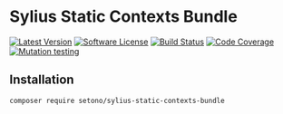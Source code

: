 # Sylius Static Contexts Bundle

[![Latest Version][ico-version]][link-packagist]
[![Software License][ico-license]](LICENSE)
[![Build Status][ico-github-actions]][link-github-actions]
[![Code Coverage][ico-code-coverage]][link-code-coverage]
[![Mutation testing][ico-infection]][link-infection]

## Installation

```shell
composer require setono/sylius-static-contexts-bundle
```

[ico-version]: https://poser.pugx.org/setono/consent-bundle/v/stable
[ico-license]: https://poser.pugx.org/setono/consent-bundle/license
[ico-github-actions]: https://github.com/Setono/ConsentBundle/workflows/build/badge.svg
[ico-code-coverage]: https://codecov.io/gh/Setono/ConsentBundle/branch/1.x/graph/badge.svg
[ico-infection]: https://img.shields.io/endpoint?style=flat&url=https%3A%2F%2Fbadge-api.stryker-mutator.io%2Fgithub.com%2FSetono%2FConsentBundle%2F1.x

[link-packagist]: https://packagist.org/packages/setono/consent-bundle
[link-github-actions]: https://github.com/Setono/ConsentBundle/actions
[link-code-coverage]: https://codecov.io/gh/Setono/ConsentBundle
[link-infection]: https://dashboard.stryker-mutator.io/reports/github.com/Setono/ConsentBundle/1.x
